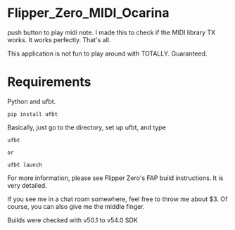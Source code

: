 # Flipper_Zero_MIDI_Ocarina
push button to play midi note.
I made this to check if the MIDI library TX works.
It works perfectly. That's all.

This application is not fun to play around with TOTALLY. 
Guaranteed.

# Requirements

Python and ufbt.

```
pip install ufbt
```

Basically, just go to the directory, set up ufbt, and type 

```
ufbt

or

ufbt launch

```

For more information, please see Flipper Zero's FAP build instructions.
It is very detailed.

If you see me in a chat room somewhere, feel free to throw me about $3.
Of course, you can also give me the middle finger.

Builds were checked with v50.1 to v54.0 SDK
